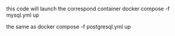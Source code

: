 this code will launch the correspond container
docker compose -f mysql.yml up

the same as
docker compose -f postgresql.yml up
